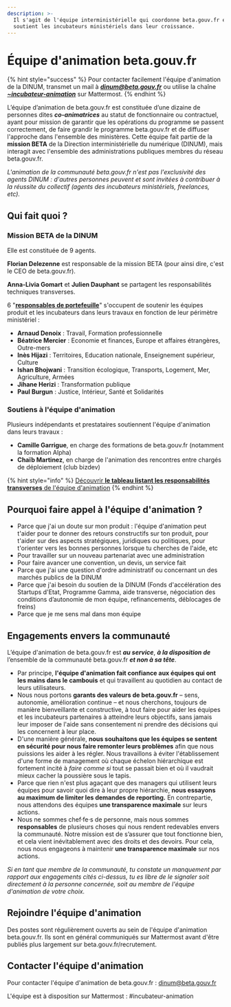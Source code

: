 ```yaml
---
description: >-
  Il s'agit de l'équipe interministérielle qui coordonne beta.gouv.fr et qui
  soutient les incubateurs ministériels dans leur croissance.
---
```


# Équipe d'animation beta.gouv.fr

{% hint style="success" %}
Pour contacter facilement l'équipe d'animation de la DINUM, transmet un mail à _**dinum@beta.gouv.fr**_ ou utilise la chaîne [_**\~incubateur-animation**_](https://mattermost.incubateur.net/betagouv/channels/incubateur-animation) sur Mattermost.
{% endhint %}

L’équipe d’animation de beta.gouv.fr est constituée d’une dizaine de personnes dites _**co-animatrices**_ au statut de fonctionnaire ou contractuel, ayant pour mission de garantir que les opérations du programme se passent correctement, de faire grandir le programme beta.gouv.fr et de diffuser l'approche dans l'ensemble des ministères. Cette équipe fait partie de la **mission BETA** de la Direction interministérielle du numérique (DINUM), mais interagit avec l'ensemble des administrations publiques membres du réseau beta.gouv.fr.

_L'animation de la communauté beta.gouv.fr n'est pas l'exclusivité des agents DINUM : d'autres personnes peuvent et sont invitées à contribuer à la réussite du collectif (agents des incubateurs ministériels, freelances, etc)._

## Qui fait quoi ?

### Mission BETA de la DINUM

Elle est constituée de 9 agents.

**Florian Delezenne** est responsable de la mission BETA (pour ainsi dire, c'est le CEO de beta.gouv.fr).

**Anna-Livia Gomart** et **Julien Dauphant** se partagent les responsabilités techniques transverses.

6 "[**responsables de portefeuille**](../../gerer-sa-startup-detat-ou-de-territoires-au-quotidien/decouvrir-les-differents-metiers-dune-startup-detat/les-differents-metiers-dans-une-startup-detat/responsables-de-portefeuille.md)" s'occupent de soutenir les équipes produit et les incubateurs dans leurs travaux en fonction de leur périmètre ministériel :

* **Arnaud Denoix** : Travail, Formation professionnelle
* **Béatrice Mercier** : Economie et finances, Europe et affaires étrangères, Outre-mers
* **Inès Hijazi** : Territoires, Education nationale, Enseignement supérieur, Culture
* **Ishan Bhojwani** : Transition écologique, Transports, Logement, Mer, Agriculture, Armées
* **Jihane Herizi** : Transformation publique
* **Paul Burgun** : Justice, Intérieur, Santé et Solidarités

### Soutiens à l'équipe d'animation

Plusieurs indépendants et prestataires soutiennent l'équipe d'animation dans leurs travaux :

* **Camille Garrigue**, en charge des formations de beta.gouv.fr (notamment la formation Alpha)
* **Chaïb Martinez**, en charge de l'animation des rencontres entre chargés de déploiement (club bizdev)

{% hint style="info" %}
[Découvrir **le tableau listant les responsabilités transverses** de l'équipe d'animation](https://betagouv-dinum.notion.site/Responsabilit-s-transverses-1772ece2c2124265aeb74466114aa411)
{% endhint %}

## Pourquoi faire appel à l'équipe d'animation ?

* Parce que j'ai un doute sur mon produit : l'équipe d'animation peut t'aider pour te donner des retours constructifs sur ton produit, pour t'aider sur des aspects stratégiques, juridiques ou politiques, pour t'orienter vers les bonnes personnes lorsque tu cherches de l'aide, etc
* Pour travailler sur un nouveau partenariat avec une administration
* Pour faire avancer une convention, un devis, un service fait
* Parce que j'ai une question d'ordre administratif ou concernant un des marchés publics de la DINUM
* Parce que j'ai besoin du soutien de la DINUM (Fonds d'accélération des Startups d'Etat, Programme Gamma, aide transverse, négociation des conditions d’autonomie de mon équipe, refinancements, déblocages de freins)
* Parce que je me sens mal dans mon équipe

## Engagements envers la communauté

L’équipe d'animation de beta.gouv.fr est _**au service**_, _**à la disposition de**_ l’ensemble de la communauté beta.gouv.fr _**et non à sa tête**_.

* Par principe, **l'équipe d'animation fait confiance aux équipes qui ont les mains dans le cambouis** et qui travaillent au quotidien au contact de leurs utilisateurs.
* Nous nous portons **garants des valeurs de beta.gouv.fr** – sens, autonomie, amélioration continue – et nous cherchons, toujours de manière bienveillante et constructive, à tout faire pour aider les équipes et les incubateurs partenaires à atteindre leurs objectifs, sans jamais leur imposer de l'aide sans consentement ni prendre des décisions qui les concernent à leur place.
* D'une manière générale, **nous souhaitons que les équipes se sentent en sécurité pour nous faire remonter leurs problèmes** afin que nous puissions les aider à les régler. Nous travaillons à éviter l'établissement d'une forme de management où chaque échelon hiérarchique est fortement incité à _faire comme si_ tout se passait bien et où il vaudrait mieux cacher la poussière sous le tapis.
* Parce que rien n'est plus agaçant que des managers qui utilisent leurs équipes pour savoir quoi dire à leur propre hiérarchie, **nous essayons au maximum de limiter les demandes de reporting.** En contrepartie, nous attendons des équipes **une transparence maximale** sur leurs actions.
* Nous ne sommes chef·fe·s de personne, mais nous sommes **responsables** de plusieurs choses qui nous rendent redevables envers la communauté. Notre mission est de s’assurer que tout fonctionne bien, et cela vient inévitablement avec des droits et des devoirs. Pour cela, nous nous engageons à maintenir **une transparence maximale** sur nos actions.

_Si en tant que membre de la communauté, tu constate un manquement par rapport aux engagements cités ci-dessus, tu es libre de le signaler soit directement à la personne concernée, soit au membre de l'équipe d'animation de votre choix._

## Rejoindre l'équipe d'animation

Des postes sont régulièrement ouverts au sein de l'équipe d'animation beta.gouv.fr. Ils sont en général communiqués sur Mattermost avant d'être publiés plus largement sur beta.gouv.fr/recrutement.

## Contacter l'équipe d'animation

Pour contacter l'équipe d'animation de beta.gouv.fr : dinum@beta.gouv.fr

L'équipe est à disposition sur Mattermost : #incubateur-animation
